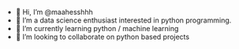 - 👋 Hi, I’m @maahesshhh
- 👀 I’m a data science  enthusiast interested in python programming. 
- 🌱 I’m currently learning python / machine learning 
- 💞️ I’m looking to collaborate on python based projects

<!---
maahesshhh/maahesshhh is a ✨ special ✨ repository because its `README.md` (this file) appears on your GitHub profile.
You can click the Preview link to take a look at your changes.
--->
